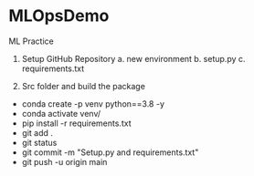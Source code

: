 # MLOpsDemo
ML Practice

1. Setup GitHub Repository
   a. new environment
   b. setup.py
   c. requirements.txt

2. Src folder and build the package

- conda create -p venv python==3.8 -y
- conda activate venv/
- pip install -r requirements.txt
- git add .
- git status
- git commit -m "Setup.py and requirements.txt"
- git push -u origin main